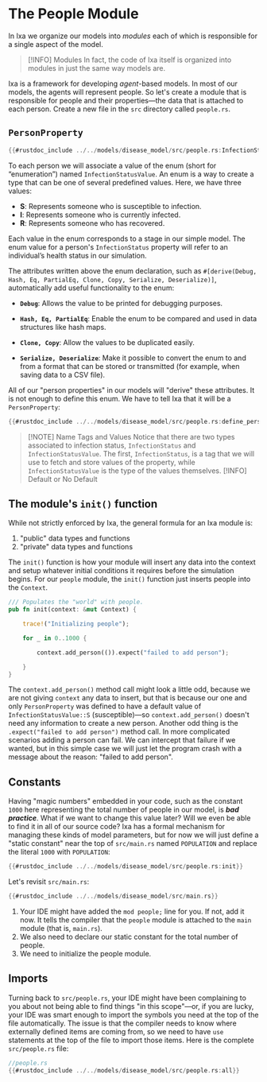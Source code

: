 # The People Module

In Ixa we organize our models into _modules_ each of which is responsible for a
single aspect of the model.

> [!INFO] Modules In fact, the code of Ixa itself is organized into modules in
> just the same way models are.

Ixa is a framework for developing _agent_-based models. In most of our models,
the agents will represent people. So let's create a module that is responsible
for people and their properties—the data that is attached to each person. Create
a new file in the `src` directory called `people.rs`.

## `PersonProperty`

```rust
{{#rustdoc_include ../../models/disease_model/src/people.rs:InfectionStatusValue}}
```

To each person we will associate a value of the enum (short for “enumeration”)
named `InfectionStatusValue`. An enum is a way to create a type that can be one
of several predefined values. Here, we have three values:

- **S**: Represents someone who is susceptible to infection.
- **I**: Represents someone who is currently infected.
- **R**: Represents someone who has recovered.

Each value in the enum corresponds to a stage in our simple model. The enum
value for a person's `InfectionStatus` property will refer to an individual’s
health status in our simulation.

The attributes written above the enum declaration, such as
`#[derive(Debug, Hash, Eq, PartialEq, Clone, Copy, Serialize, Deserialize)]`,
automatically add useful functionality to the enum:

- **`Debug`**: Allows the value to be printed for debugging purposes.

- **`Hash, Eq, PartialEq`**: Enable the enum to be compared and used in data
  structures like hash maps.

- **`Clone, Copy`**: Allow the values to be duplicated easily.

- **`Serialize, Deserialize`**: Make it possible to convert the enum to and from
  a format that can be stored or transmitted (for example, when saving data to a
  CSV file).

All of our "person properties" in our models will "derive" these attributes. It
is not enough to define this enum. We have to tell Ixa that it will be a
`PersonProperty`:

```rust
{{#rustdoc_include ../../models/disease_model/src/people.rs:define_person_property}}
```

> [!NOTE] Name Tags and Values Notice that there are two types associated to
> infection status, `InfectionStatus` and `InfectionStatusValue`. The first,
> `InfectionStatus`, is a tag that we will use to fetch and store values of the
> property, while `InfectionStatusValue` is the type of the values themselves.
> [!INFO] Default or No Default

## The module's `init()` function

While not strictly enforced by Ixa, the general formula for an Ixa module is:

1. "public" data types and functions
2. "private" data types and functions

The `init()` function is how your module will insert any data into the context
and setup whatever initial conditions it requires before the simulation begins.
For our `people` module, the `init()` function just inserts people into the
`Context`.

```rust
/// Populates the "world" with people.
pub fn init(context: &mut Context) {

    trace!("Initializing people");

    for _ in 0..1000 {

        context.add_person(()).expect("failed to add person");

    }
}
```

The `context.add_person()` method call might look a little odd, because we are
not giving `context` any data to insert, but that is because our one and only
`PersonProperty` was defined to have a default value of
`InfectionStatusValue::S` (susceptible)—so `context.add_person()` doesn't need
any information to create a new person. Another odd thing is the
`.expect("failed to add person")` method call. In more complicated scenarios
adding a person can fail. We can intercept that failure if we wanted, but in
this simple case we will just let the program crash with a message about the
reason: "failed to add person".

## Constants

Having "magic numbers" embedded in your code, such as the constant `1000` here
representing the total number of people in our model, is **_bad practice_**.
What if we want to change this value later? Will we even be able to find it in
all of our source code? Ixa has a formal mechanism for managing these kinds of
model parameters, but for now we will just define a "static constant" near the
top of `src/main.rs` named `POPULATION` and replace the literal `1000` with
`POPULATION`:

```rust
{{#rustdoc_include ../../models/disease_model/src/people.rs:init}}
```

Let's revisit `src/main.rs`:

```rust
{{#rustdoc_include ../../models/disease_model/src/main.rs}}
```

1. Your IDE might have added the `mod people;` line for you. If not, add it now.
   It tells the compiler that the `people` module is attached to the `main`
   module (that is, `main.rs`).
2. We also need to declare our static constant for the total number of people.
3. We need to initialize the people module.

## Imports

Turning back to `src/people.rs`, your IDE might have been complaining to you
about not being able to find things "in this scope"—or, if you are lucky, your
IDE was smart enough to import the symbols you need at the top of the file
automatically. The issue is that the compiler needs to know where externally
defined items are coming from, so we need to have `use` statements at the top of
the file to import those items. Here is the complete `src/people.rs` file:

```rust
//people.rs
{{#rustdoc_include ../../models/disease_model/src/people.rs:all}}
```
